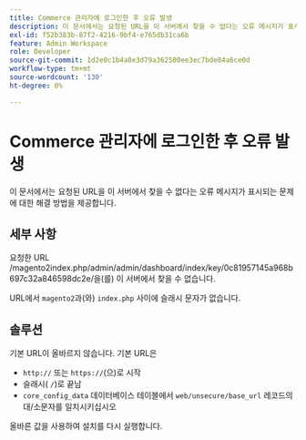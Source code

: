 ```yaml
---
title: Commerce 관리자에 로그인한 후 오류 발생
description: 이 문서에서는 요청된 URL을 이 서버에서 찾을 수 없다는 오류 메시지가 표시되는 문제에 대한 해결 방법을 제공합니다.
exl-id: f52b383b-87f2-4216-9bf4-e765db31ca6b
feature: Admin Workspace
role: Developer
source-git-commit: 1d2e0c1b4a8e3d79a362500ee3ec7bde84a6ce0d
workflow-type: tm+mt
source-wordcount: '130'
ht-degree: 0%

---
```


# Commerce 관리자에 로그인한 후 오류 발생

이 문서에서는 요청된 URL을 이 서버에서 찾을 수 없다는 오류 메시지가 표시되는 문제에 대한 해결 방법을 제공합니다.

## 세부 사항

요청한 URL /magento2index.php/admin/admin/dashboard/index/key/0c81957145a968b697c32a846598dc2e/을(를) 이 서버에서 찾을 수 없습니다.

URL에서 `magento2`과(와) `index.php` 사이에 슬래시 문자가 없습니다.

## 솔루션

기본 URL이 올바르지 않습니다. 기본 URL은

* `http://` 또는 `https://`(으)로 시작
* 슬래시( `/`)로 끝남
* `core_config_data` 데이터베이스 테이블에서 `web/unsecure/base_url` 레코드의 대/소문자를 일치시키십시오

올바른 값을 사용하여 설치를 다시 실행합니다.

